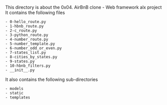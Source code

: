 This directory is about the 0x04. AirBnB clone - Web framework alx project
It contains the following files

	- 0-hello_route.py
	- 1-hbnb_route.py
	- 2-c_route.py
	- 3-python_route.py
	- 4-number_route.py
	- 5-number_template.py
	- 6-number_odd_or_even.py
	- 7-states_list.py
	- 8-cities_by_states.py
	- 9-states.py
	- 10-hbnb_filters.py
	- __init__.py
It also contains the following sub-directories
	
	- models
	- static
	- templates
